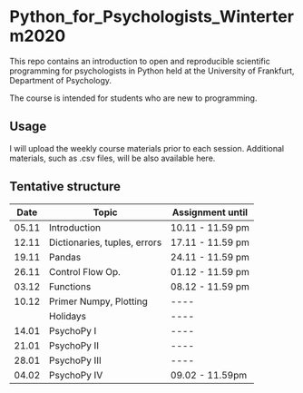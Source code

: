 # Python_for_Psychologists_Winterterm2020

This repo contains an introduction to open and reproducible scientific programming for psychologists in Python held at the University of Frankfurt, Department of Psychology.

The course is intended for students who are new to programming. 

## Usage

I will upload the weekly course materials prior to each session. Additional materials, such as .csv files, will be also available here. 


## Tentative structure 

| Date   | Topic                 |  Assignment until |
| -------| ----------------------|-------------------|
| 05.11  | Introduction          | 10.11 - 11.59 pm |
| 12.11  | Dictionaries, tuples, errors                  | 17.11 - 11.59 pm  |
| 19.11  | Pandas                  | 24.11 - 11.59 pm  |
| 26.11  | Control Flow Op.                 | 01.12 - 11.59 pm  |
| 03.12  | Functions                | 08.12 - 11.59 pm  |
| 10.12  | Primer Numpy, Plotting                | ----  |
|   | Holidays                 | ----  |
|  14.01 | PsychoPy I                  | ----  |
|  21.01 | PsychoPy II                 | ----  |
|  28.01 | PsychoPy III                  | ----  |
|  04.02 | PsychoPy IV                  |  09.02 - 11.59pm |



